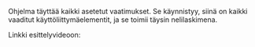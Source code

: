 Ohjelma täyttää kaikki asetetut vaatimukset. Se käynnistyy, siinä on kaikki vaaditut käyttöliittymäelementit, ja se toimii täysin nelilaskimena.

Linkki esittelyvideoon: 
